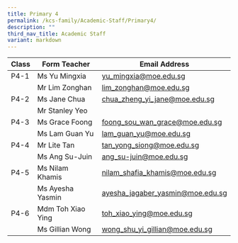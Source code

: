 ```yaml
---
title: Primary 4
permalink: /kcs-family/Academic-Staff/Primary4/
description: ""
third_nav_title: Academic Staff
variant: markdown
---
```

| Class | Form Teacher | Email Address |
| -------- | -------- | -------- |
| P4-1     | Ms Yu Mingxia     | yu_mingxia@moe.edu.sg     |
|      | Mr Lim Zonghan     | lim_zonghan@moe.edu.sg     |
| P4-2     | Ms Jane Chua     | chua_zheng_yi_jane@moe.edu.sg     |
|      | Mr Stanley Yeo     |      |
| P4-3     | Ms Grace Foong     | foong_sou_wan_grace@moe.edu.sg    |
|      | Ms Lam Guan Yu     | lam_guan_yu@moe.edu.sg     |
| P4-4     | Mr Lite Tan     | tan_yong_siong@moe.edu.sg     |
|      | Ms Ang Su-Juin     | ang_su-juin@moe.edu.sg     |
| P4-5     | Ms Nilam Khamis     | nilam_shafia_khamis@moe.edu.sg    |
|      | Ms Ayesha Yasmin     | ayesha_jagaber_yasmin@moe.edu.sg     |
| P4-6     | Mdm Toh Xiao Ying     | toh_xiao_ying@moe.edu.sg     |
|      | Ms Gillian Wong      | wong_shu_yi_gillian@moe.edu.sg     |